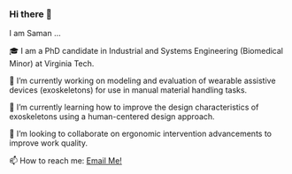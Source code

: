 ### Hi there 👋

I am Saman ...

🎓 I am a PhD candidate in Industrial and Systems Engineering (Biomedical Minor) at Virginia Tech.

🔭 I’m currently working on modeling and evaluation of wearable assistive devices (exoskeletons) for use in manual material handling tasks.

🌱 I’m currently learning how to improve the design characteristics of exoskeletons using a human-centered design approach. 

👯 I’m looking to collaborate on ergonomic intervention advancements to improve work quality. 

📫 How to reach me: [Email Me!](mailto:madinei@vt.edu)

<!--
**smadinei/smadinei** is a ✨ _special_ ✨ repository because its `README.md` (this file) appears on your GitHub profile.

Here are some ideas to get you started:

- 🔭 I’m currently working on ...
- 🌱 I’m currently learning ...
- 👯 I’m looking to collaborate on ...
- 🤔 I’m looking for help with ...
- 💬 Ask me about ...
- 📫 How to reach me: ...
- 😄 Pronouns: ...
- ⚡ Fun fact: ...
-->
